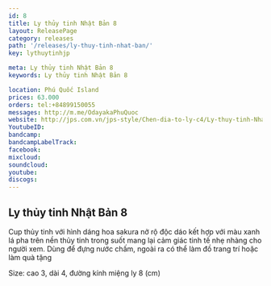 ```yaml
---
id: 8
title: Ly thủy tinh Nhật Bản 8
layout: ReleasePage
category: releases
path: '/releases/ly-thuy-tinh-nhat-ban/'
key: lythuytinhjp

meta: Ly thủy tinh Nhật Bản 8
keywords: Ly thủy tinh Nhật Bản 8

location: Phú Quốc Island
prices: 63.000
orders: tel:+84899150055
messages: http://m.me/OdayakaPhuQuoc
website: http://jps.com.vn/jps-style/Chen-dia-to-ly-c4/Ly-thuy-tinh-Nhat-Ban-8-p889
YoutubeID: 
bandcamp: 
bandcampLabelTrack: 
facebook: 
mixcloud: 
soundcloud: 
youtube: 
discogs: 
---
```


## Ly thủy tinh Nhật Bản 8

Cup thủy tinh với hình dáng hoa sakura nở rộ độc dáo kết hợp với màu xanh lá  pha trên nền thủy tinh trong suốt mang lại cảm giác tinh tế nhẹ nhàng cho người xem. Dùng để đựng nước chấm, ngoài ra có thể làm đồ trang trí hoặc làm quà tặng

Size: cao 3, dài 4, đường kính miệng ly 8 (cm)

